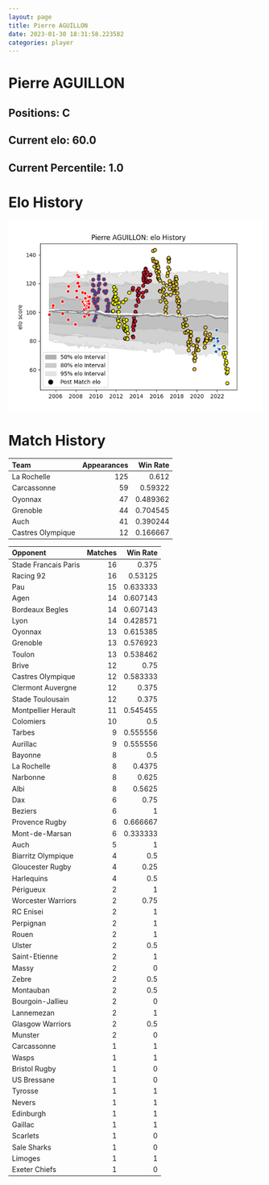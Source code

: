 ```yaml
---  
layout: page  
title: Pierre AGUILLON  
date: 2023-01-30 18:31:58.223582  
categories: player  
---
```

# Pierre AGUILLON

## Positions: C

## Current elo: 60.0

## Current Percentile: 1.0

# Elo History


![elo history](history_PierreAGUILLON.png)
# Match History


| Team              |   Appearances |   Win Rate |
|:------------------|--------------:|-----------:|
| La Rochelle       |           125 |   0.612    |
| Carcassonne       |            59 |   0.59322  |
| Oyonnax           |            47 |   0.489362 |
| Grenoble          |            44 |   0.704545 |
| Auch              |            41 |   0.390244 |
| Castres Olympique |            12 |   0.166667 |

| Opponent             |   Matches |   Win Rate |
|:---------------------|----------:|-----------:|
| Stade Francais Paris |        16 |   0.375    |
| Racing 92            |        16 |   0.53125  |
| Pau                  |        15 |   0.633333 |
| Agen                 |        14 |   0.607143 |
| Bordeaux Begles      |        14 |   0.607143 |
| Lyon                 |        14 |   0.428571 |
| Oyonnax              |        13 |   0.615385 |
| Grenoble             |        13 |   0.576923 |
| Toulon               |        13 |   0.538462 |
| Brive                |        12 |   0.75     |
| Castres Olympique    |        12 |   0.583333 |
| Clermont Auvergne    |        12 |   0.375    |
| Stade Toulousain     |        12 |   0.375    |
| Montpellier Herault  |        11 |   0.545455 |
| Colomiers            |        10 |   0.5      |
| Tarbes               |         9 |   0.555556 |
| Aurillac             |         9 |   0.555556 |
| Bayonne              |         8 |   0.5      |
| La Rochelle          |         8 |   0.4375   |
| Narbonne             |         8 |   0.625    |
| Albi                 |         8 |   0.5625   |
| Dax                  |         6 |   0.75     |
| Beziers              |         6 |   1        |
| Provence Rugby       |         6 |   0.666667 |
| Mont-de-Marsan       |         6 |   0.333333 |
| Auch                 |         5 |   1        |
| Biarritz Olympique   |         4 |   0.5      |
| Gloucester Rugby     |         4 |   0.25     |
| Harlequins           |         4 |   0.5      |
| Périgueux            |         2 |   1        |
| Worcester Warriors   |         2 |   0.75     |
| RC Enisei            |         2 |   1        |
| Perpignan            |         2 |   1        |
| Rouen                |         2 |   1        |
| Ulster               |         2 |   0.5      |
| Saint-Etienne        |         2 |   1        |
| Massy                |         2 |   0        |
| Zebre                |         2 |   0.5      |
| Montauban            |         2 |   0.5      |
| Bourgoin-Jallieu     |         2 |   0        |
| Lannemezan           |         2 |   1        |
| Glasgow Warriors     |         2 |   0.5      |
| Munster              |         2 |   0        |
| Carcassonne          |         1 |   1        |
| Wasps                |         1 |   1        |
| Bristol Rugby        |         1 |   0        |
| US Bressane          |         1 |   0        |
| Tyrosse              |         1 |   1        |
| Nevers               |         1 |   1        |
| Edinburgh            |         1 |   1        |
| Gaillac              |         1 |   1        |
| Scarlets             |         1 |   0        |
| Sale Sharks          |         1 |   0        |
| Limoges              |         1 |   1        |
| Exeter Chiefs        |         1 |   0        |